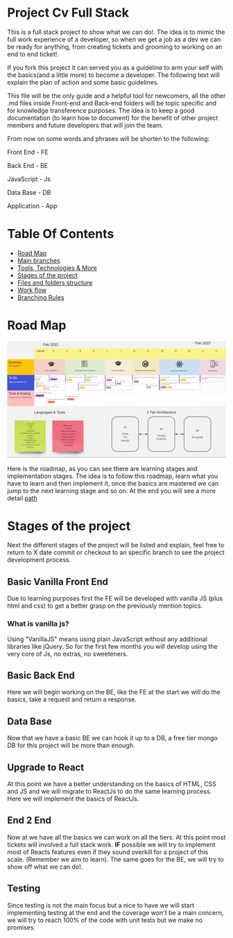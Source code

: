 # Project Cv Full Stack

This is a full stack project to show what we can do!. The idea is to mimic the full work experience of a developer, so when we get a job as a dev we can be ready for anything, from creating tickets and grooming to working on an end to end ticket!.

If you fork this project it can served you as a guideline to arm your self with the basics(and a little more) to become a developer. The following text will explain the plan of action and some basic guidelines.

This file will be the only guide and a helpful tool for newcomers, all the other .md files inside Front-end and Back-end folders will be topic specific and for knowledge transference purposes. The idea is to keep a good documentation (to learn how to document) for the benefit of other project members and future developers that will join the team.

From now on some words and phrases will be shorten to the following:

Front End - FE

Back End - BE

JavaScript - Js

Data Base - DB

Application - App

# Table Of Contents

- [Road Map](#road-map)
- [Main branches](./technologies-and-more.md#tools-technologies-and-more.md#main-branches)
- [Tools, Technologies & More](./technologies-and-more.md#tools-technologies-and-more)
- [Stages of the project](#stages-of-the-project)
- [Files and folders structure](./technologies-and-more.md#tools-technologies-and-more)
- [Work flow](./technologies-and-more.md#work-flow)
- [Branching Rules](./technologies-and-more.md#branching-rules)

# Road Map

![Road Map](/roadmap.PNG?raw=true)

Here is the roadmap, as you can see there are learning stages and implementation stages. The idea is to follow this roadmap, learn what you have to learn and then implement it, once the basics are mastered we can jump to the next learning stage and so on.
At the end you will see a more detail [path](#month-to-month-work)

# Stages of the project

Next the different stages of the project will be listed and explain, feel free to return to X date commit or checkout to an specific branch to see the project development process.

## Basic Vanilla Front End

Due to learning purposes first the FE will be developed with vanilla JS (plus html and css) to get a better grasp on the previously mention topics.

### What is vanilla js?

Using "VanillaJS" means using plain JavaScript without any additional libraries like jQuery. So for the first few months you will develop using the very core of Js, no extras, no sweeteners.

## Basic Back End

Here we will begin working on the BE, like the FE at the start we will do the basics, take a request and return a response.

## Data Base

Now that we have a basic BE we can hook it up to a DB, a free tier mongo DB for this project will be more than enough.

## Upgrade to React

At this point we have a better understanding on the basics of HTML, CSS and JS and we will migrate to ReactJs to do the same learning process. Here we will implement the basics of ReactJs.

## End 2 End

Now at we have all the basics we can work on all the tiers. At this point most tickets will involved a full stack work. **IF** possible we will try to implement most of Reacts features even if they sound overkill for a project of this scale. (Remember we aim to learn). The same goes for the BE, we will try to show off what we can do!.

## Testing

Since testing is not the main focus but a nice to have we will start implementing testing at the end and the coverage won't be a main concern, we will try to reach 100% of the code with unit tests but we make no promises.
